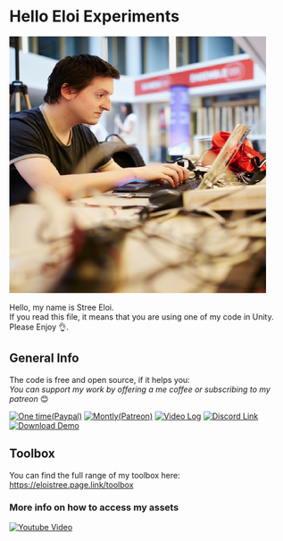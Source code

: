 # Hello Eloi Experiments
[![Profile Picture](EloiStree.png)](https://github.com/EloiStree)  

Hello, my name is Stree Eloi.  
If you read this file, it means that you are using one of my code in Unity.  
Please Enjoy 👌.  


## General Info

The code is free and open source, if it helps you:  
_You can support my work by offering a me coffee or subscribing to my patreon_ 😊  

[![One time(Paypal)](https://gitlab.com/eloistree/2018_11_16_patreonpattern/raw/master/Icons/Donation/PayPal.png)](https://www.paypal.me/eloistree)
[![Montly(Patreon)](https://gitlab.com/eloistree/2018_11_16_patreonpattern/raw/master/Icons/Donation/Patreon.png)](https://www.patreon.com/eloistree)
[![Video  Log](https://gitlab.com/eloistree/2018_11_16_patreonpattern/raw/master/Icons/Menu/Video.png)](https://eloistree.page.link/videolog)
[![Discord Link](https://gitlab.com/eloistree/2018_11_16_patreonpattern/raw/master/Icons/Menu/Talk.png)](https://eloistree.page.link/discord)
[![Download Demo](https://gitlab.com/eloistree/2018_11_16_patreonpattern/raw/master/Icons/Menu/Games.png)](https://eloistree.page.link/game)

## Toolbox
You can find the full range of my toolbox here:  
https://eloistree.page.link/toolbox

### More info on how to access my assets
[![Youtube Video](http://img.youtube.com/vi/KdJI0ML_eUE/maxresdefault.jpg)](https://youtu.be/KdJI0ML_eUE)


